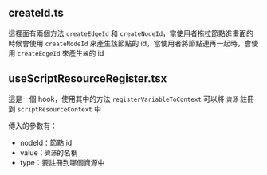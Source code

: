 ## createId.ts

這裡面有兩個方法 `createEdgeId` 和 `createNodeId`，當使用者拖拉節點進畫面的時候會使用 `createNodeId` 來產生該節點的 id，當使用者將節點連再一起時，會使用 `createEdgeId` 來產生`線`的 id


## useScriptResourceRegister.tsx

這是一個 hook，使用其中的方法 `registerVariableToContext` 可以將 `資源` 註冊到 `scriptResourceContext` 中

傳入的參數有：
* nodeId：節點 id
* value：`資源`的名稱
* type：要註冊到哪個資源中
